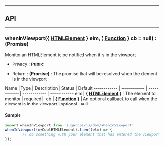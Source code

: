 


-----------------------------
## API
-----------------------------

### whenInViewport({ <a class="link" href="https://developer.mozilla.org/fr/docs/Web/API/HTMLElement" target="_blank" title="HTMLElement">HTMLElement</a> } elm, { <a class="link" href="https://developer.mozilla.org/fr/docs/Web/JavaScript/Reference/Objets_globaux/Function" target="_blank" title="Function">Function</a> } cb = null) : (Promise)
Monitor an HTMLElement to be notified when it is in the viewport

- Privacy : **Public**

- Return : **(Promise)** : The promise that will be resolved when the element is in the viewport

Name | Type | Description | Status | Default
------------ | ------------ | ------------ | ------------ | ------------
elm | **{ <a class="link" href="https://developer.mozilla.org/fr/docs/Web/API/HTMLElement" target="_blank" title="HTMLElement">HTMLElement</a> }** | The element to monitor | required | 
cb | **{ <a class="link" href="https://developer.mozilla.org/fr/docs/Web/JavaScript/Reference/Objets_globaux/Function" target="_blank" title="Function">Function</a> }** | An optional callback to call when the element is in the viewport | optional | null


#### Sample
```js
import whenInViewport from 'sugarcss/js/dom/whenInViewport'
whenInViewport(myCoolHTMLElement).then((elm) => {
		// do something with your element that has entered the viewport...
});

```


